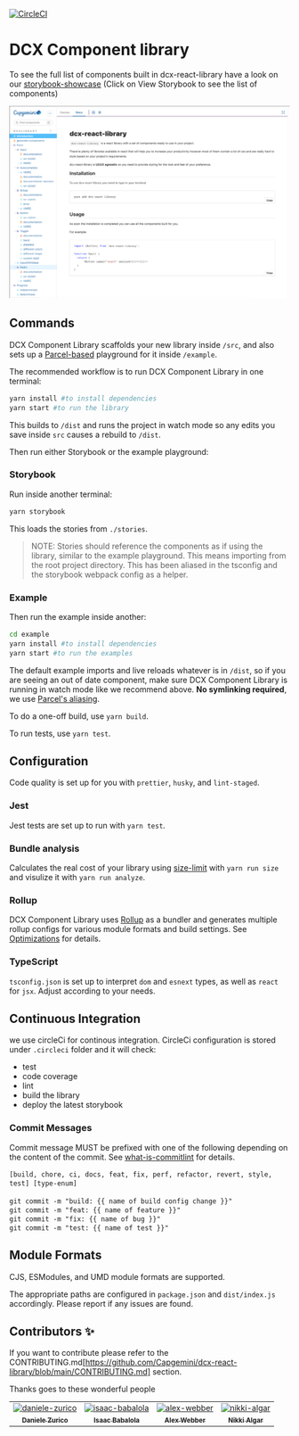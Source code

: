 [![CircleCI](https://circleci.com/gh/Capgemini/dcx-react-library.svg?style=svg&circle-token=c05d3eb49441c9985f5424f28f788f1a31556503)](LINK)

# DCX Component library

To see the full list of components built in dcx-react-library have a look on our [storybook-showcase](https://www.chromatic.com/library?appId=6069a6f47f4b9f002171f8e1) (Click on View Storybook to see the list of components)

![Image of dcx-react-library showcase](https://github.com/Capgemini/dcx-react-library/blob/main/stories/img/storybook-doc.png)

## Commands

DCX Component Library scaffolds your new library inside `/src`, and also sets up a [Parcel-based](https://parceljs.org) playground for it inside `/example`.

The recommended workflow is to run DCX Component Library in one terminal:

```bash
yarn install #to install dependencies
yarn start #to run the library
```

This builds to `/dist` and runs the project in watch mode so any edits you save inside `src` causes a rebuild to `/dist`.

Then run either Storybook or the example playground:

### Storybook

Run inside another terminal:

```bash
yarn storybook
```

This loads the stories from `./stories`.

> NOTE: Stories should reference the components as if using the library, similar to the example playground. This means importing from the root project directory. This has been aliased in the tsconfig and the storybook webpack config as a helper.

### Example

Then run the example inside another:

```bash
cd example
yarn install #to install dependencies
yarn start #to run the examples
```

The default example imports and live reloads whatever is in `/dist`, so if you are seeing an out of date component, make sure DCX Component Library is running in watch mode like we recommend above. **No symlinking required**, we use [Parcel's aliasing](https://parceljs.org/module_resolution.html#aliases).

To do a one-off build, use `yarn build`.

To run tests, use `yarn test`.

## Configuration

Code quality is set up for you with `prettier`, `husky`, and `lint-staged`.

### Jest

Jest tests are set up to run with `yarn test`.

### Bundle analysis

Calculates the real cost of your library using [size-limit](https://github.com/ai/size-limit) with `yarn run size` and visulize it with `yarn run analyze`.

### Rollup

DCX Component Library uses [Rollup](https://rollupjs.org) as a bundler and generates multiple rollup configs for various module formats and build settings. See [Optimizations](#optimizations) for details.

### TypeScript

`tsconfig.json` is set up to interpret `dom` and `esnext` types, as well as `react` for `jsx`. Adjust according to your needs.

## Continuous Integration

we use circleCi for continous integration. CircleCi configuration is stored under `.circleci` folder and it will check:

- test
- code coverage
- lint
- build the library
- deploy the latest storybook

### Commit Messages

Commit message MUST be prefixed with one of the following depending on the content of the commit. See [what-is-commitlint](https://github.com/conventional-changelog/commitlint/#) for details.

```
[build, chore, ci, docs, feat, fix, perf, refactor, revert, style, test] [type-enum]

git commit -m "build: {{ name of build config change }}"
git commit -m "feat: {{ name of feature }}"
git commit -m "fix: {{ name of bug }}"
git commit -m "test: {{ name of test }}"
```

## Module Formats

CJS, ESModules, and UMD module formats are supported.

The appropriate paths are configured in `package.json` and `dist/index.js` accordingly. Please report if any issues are found.

## Contributors ✨

If you want to contribute please refer to the CONTRIBUTING.md[https://github.com/Capgemini/dcx-react-library/blob/main/CONTRIBUTING.md] section.

Thanks goes to these wonderful people

<table>
  <tr>
    <td align="center">
      <a href="https://github.com/daniele-zurico">
        <img src="https://avatars.githubusercontent.com/u/3193095?v=4" width="100px;" alt="daniele-zurico"/>
        <br />
        <sub><b>Daniele Zurico</b></sub>
      </a>
    </td>
    <td align="center">
      <a href="https://github.com/Ibabalola">
        <img src="https://avatars.githubusercontent.com/u/11960286?v=4" width="100px;" alt="isaac-babalola"/>
        <br />
        <sub><b>Isaac Babalola</b></sub>
      </a>
    </td>
    <td align="center">
      <a href="https://github.com/alexwbbr">
        <img src="https://avatars.githubusercontent.com/u/12614684?v=4" width="100px;" alt="alex-webber"/>
        <br />
        <sub><b>Alex Webber</b></sub>
      </a>
    </td>
    <td align="center">
      <a href="https://github.com/nikkialgar">
        <img src="https://avatars.githubusercontent.com/u/229638?v=4" width="100px;" alt="nikki-algar"/>
        <br />
        <sub><b>Nikki Algar</b></sub>
      </a>
    </td>
  </tr>
</table>
